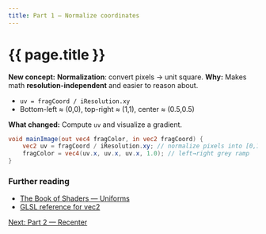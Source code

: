 ```yaml
---
title: Part 1 — Normalize coordinates
---
```

# {{ page.title }}

**New concept:** **Normalization**: convert pixels → unit square.
**Why:** Makes math **resolution-independent** and easier to reason about.

* `uv = fragCoord / iResolution.xy`
* Bottom-left ≈ (0,0), top-right ≈ (1,1), center ≈ (0.5,0.5)

**What changed:** Compute `uv` and visualize a gradient.

```glsl
void mainImage(out vec4 fragColor, in vec2 fragCoord) {
    vec2 uv = fragCoord / iResolution.xy; // normalize pixels into [0,1]^2
    fragColor = vec4(uv.x, uv.x, uv.x, 1.0); // left→right grey ramp
}
```


### Further reading
- [The Book of Shaders — Uniforms](https://thebookofshaders.com/02/)
- [GLSL reference for vec2](https://registry.khronos.org/OpenGL-Refpages/gl4/html/vec.xhtml)

[Next: Part 2 — Recenter](part02_recenter.md)
